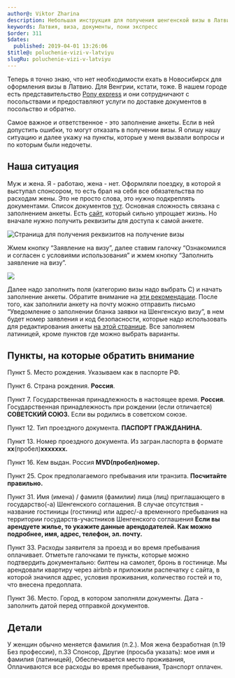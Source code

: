 ```yaml
---
author@: Viktor Zharina
description: Небольшая инструкция для получения шенгенской визы в Латвию
keywords: Латвия, виза, документы, пони экспресс
$order: 311
$dates:
  published: 2019-04-01 13:26:06
$title@: poluchenie-vizi-v-latviyu
slugRu: poluchenie-vizi-v-latviyu
---
```


Теперь я точно знаю, что нет необходимости ехать в Новосибирск для оформления визы в Латвию. Для Венгрии, кстати, тоже. В нашем городе есть представительство [Pony express](http://www.pony-visa.com/) и они сотрудничают с посольствами и предоставляют услуги по доставке документов в посольство и обратно. 

Самое важное и ответственное - это заполнение анкеты. Если в ней допустить ошибки, то могут отказать в получении визы. Я опишу нашу ситуацию и далее укажу на пункты, которые у меня вызвали вопросы и по которым были недочеты.

## Наша ситуация
Муж и жена. Я - работаю, жена - нет. Оформляли поездку, в которой я выступал спонсором, то есть брал на себя все обязательства по расходам жены. Это не просто слова, это нужно подкреплять документами. Список документов [тут](https://latvia.pony-visa.ru/ru/node/44). Основная сложность связана с заполнением анкеты. Есть [сайт](https://epak.pmlp.gov.lv/NVIS.EService001.WebSite/), который сильно упрощает жизнь. Но вначале нужно получить реквизиты для доступа к самой анкете.

![Страница для получения реквизитов на получение визы](/static/images/riga/orig/visa.png)

Жмем кнопку “Заявление на визу”, далее ставим галочку “Ознакомился и согласен с условиями использования” и жмем кнопку “Заполнить заявление на визу”.

![](https://d2mxuefqeaa7sj.cloudfront.net/s_A70E202C596FFE58648EE7C8C5D90A32A58FAB04812D48004450BD773C1801DC_1552222543020_2.png)

Далее надо заполнить поля (категорию визы надо выбрать C) и начать заполнение анкеты. Обратите внимание на [эти рекомендации](https://epak.pmlp.gov.lv/NVIS.EService001.WebSite/Help/RUSS_help.html). После того, как заполнили анкету на почту можно отправить письмо “Уведомление о заполнении бланка заявки на Шенгенскую визу”, в нем будет номер заявления и код безопасности, которые надо использовать для редактирования анкеты [на этой странице](https://epak.pmlp.gov.lv/NVIS.EService001.WebSite/ApplicationInquiryLogin.aspx). Все заполняем латиницей, кроме пунктов где можно выбрать варианты.

## Пункты, на которые обратить внимание

Пункт 5. Место рождения. Указываем как в паспорте РФ.

Пункт 6. Страна рождения. **Россия**.

Пункт 7. Государственная принадлежность в настоящее время. **Россия**. Государственная принадлежность при рождении (если отличается) **СОВЕТСКИЙ СОЮЗ.** Если вы родились в советском союзе.

Пункт 12. Тип проездного документа. **ПАСПОРТ ГРАЖДАНИНА.**

Пункт 13. Номер проездного документа. Из загран.паспорта в формате **хх**(пробел)**ххххххх.**

Пункт 16. Кем выдан. Россия **MVD(пробел)номер.**

Пункт 25. Срок предполагаемого пребывания или транзита. **Посчитайте правильно.**

Пункт 31. Имя (имена) / фамиля (фамилии) лица (лиц) приглашающего в государство(-а) Шенгенского соглашения. В случае отсутствия - название гостиницы (гостиниц) или адрес/-а временного пребывания на территории государств-участников Шенгенского соглашения
**Если вы арендуете жилье, то укажите данные арендодателей. Как можно подробнее, имя, адрес, телефон, эл. почту.**

Пункт 33. Расходы заявителя за проезд и во время пребывания оплачивает. Отметьте галочками те пункты, которые можно подтвердить документально: билтеы на самолет, бронь в гостинице. Мы арендовали квартиру через airbnb и приложили распечатку с сайта, в которой значился адрес, условия проживания, количество гостей и то, что внесена предоплата.

Пункт 36. Место. Город, в котором заполняли документы. Дата - заполнить датой перед отправкой документов.

## Детали
У женщин обычно меняется фамилия (п.2.). Моя жена безработная (п.19  Без профессии), п.33 Спонсор, Другие (просьба указать): мое имя и фамилия (латиницей), Обеспечивается место проживания, Оплачиваются все расходы во время пребывания, Транспорт оплачен.
